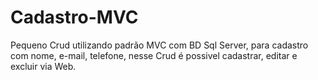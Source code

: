 # Cadastro-MVC

Pequeno Crud utilizando padrão MVC com BD Sql Server, para cadastro com nome, e-mail, telefone, nesse Crud é possivel cadastrar, editar e excluir via Web.
